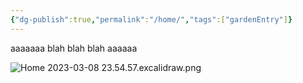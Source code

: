 ```yaml
---
{"dg-publish":true,"permalink":"/home/","tags":["gardenEntry"]}
---
```



aaaaaaa
blah blah blah
aaaaaa

![Home 2023-03-08 23.54.57.excalidraw.png](/img/user/Excalidraw/Home%202023-03-08%2023.54.57.excalidraw.png)